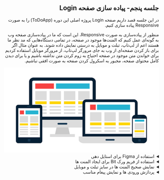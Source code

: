 
<div dir="rtl">
  
## جلسه پنجم- پیاده سازی صفحه Login
  
در این جلسه قصد داریم صفحه Login پروژه اصلی این دوره (ToDoApp) را به صورت Responsive پیاده سازی کنیم.

منظور از پیاده‌سازی به صورت Responsive، این است که ما در پیاده‌سازی صفحه وب به گونه‌ای عمل کنیم که المنت‌‌ها موجود در صفحه، در تمامی دستگاه‌هایی که مد نظر ما هستند اعم از لپ‌تاپ، تبلت و موبایل به درستی نمایش داده شوند. به عنوان مثال اگر برای باز کردن صفحه‌ای از وب به جای مرورگر لپ‌تاپ، از مرورگر موبایل استفاده کردیم برای خواندن متن موجود در صفحه احتیاج به زوم کردن متن نداشته باشیم و یا برای دیدن کامل محتوای صفحه، مجبور به اسکرول کردن صفحه به صورت افقی نباشیم.

<img src="images/responsive.png" width="700px"/>
  
<details><summary>استفاده از Figma برای استایل دهی</summary>
قبل از شروع به پیاده سازی صفحه Login می‌خواهیم به بررسی طرح این این صفحه، که از قبل، توسط تیم طراحی به وسیله ابزاری به نام Figma ایجاد شده است بپردازیم.
  
همان‌طور که در تصویر زیر می‌بینید، این صفحه در سه سایز Desktop, Tablet و Mobile  طراحی شده است. 

در سایز دسکتاپ، بخش مربوط به Login کاربر، از دو بخش تشکیل شده است، که در یک بخش، فرم Login قرار گرفته و در بخش بعدی، لوگوی محصول به اضافه توضیح کوتاهی در مورد محصول قرار گرفته است. 

در سایز تبلت و موبایل به دلیل کمبود فضا بخش اصلی، که همان فرم Login است نگه داشته شده است و همچنین لوگوی مربوط به پروژه هم به قسمت بالای فرم Login با رنگی متفاوت از لوگو، در سایز دسکتاپ قرار گرفته است.

زمانی که طراح، طرح صفحه موجود را داخل Figma  به شما می‌دهد، شما می‌توانید با کلیک بر روی هر المنت و یا کلیک بر روی لایه المنت مورد نظر، به مشخصات المنت، در سمت راست صفحه، که شامل رنگ، سایز و موقعیت المنت در صفحه است، دسترسی داشته باشید.
  
لازم به ذکر است بیشترین استفاده ما از این مشخصات مربوط به سایز المنت، رنگ، فونت و فاصله المنت مورد نظر از بقیه اجزای صفحه می‌باشد. لذا، لطفا از کپی کردن کدهای CSS موجود در Figma اجتناب کرده و فقط برای راهنمایی گرفتن و بالا بردن دقت در پیاده‌سازی طرح، از این کدها استفاده کنید.

</br>
<img src="images/img-1-1.png" />
</br>
ٖهمچنین شما می توانید مطابق تصویر زیر از سمت چپ صفحه، تب Export را انتخاب و آیکن‌ها، لوگو و تمامی تصاویر موجود در طرح مربوط به پروژه را با هر نام و فرمتی که می‌خواهید دانلود نمایید.  

  
<img src="images/img-2-2.png" />
</details>
<details><summary>استفاده از فریم ورک Bit برای ایجاد المنت ها</summary>
در ادامه، پروژه‌ای به نام ToDoApp ایجاد کرده و همانند جلسات گذشته پوشه‌ها، فایل‌ها و کدهای اضافی را حذف می‌کنیم.
  
از این جلسه به بعد می‌خواهیم از کامپوننت‌های ‌Bit برای ایجاد سریع‌تر و آسان‌تر المنت‌ها استفاده کنیم.
  
برای نصب Bit، همانند نصب Delegate.SassBuilder در جلسه گذشته از بخش Solution Explorer بر روی Dependencies کلیک راست کرده و از منوی باز شده گزینه Manage NuGet Packages را انتخاب و در تب ‌Browse در قسمت سرچ باکس bit.client.web.blazor را جستجو و نصب کنید.

سپس خط زیر را که مربوط به کدهای CSS این کامپوننت‌ها می‌باشد به تگ head  داخل فایل index.html در پوشه wwwroot اضافه می‌کنیم.
  
  <div dir="ltr">

  ```razor
    
    <link rel="stylesheet" href="_content/Bit.Client.Web.BlazorUI/styles/styles.min.css"/>
    
  ``` 
  </div>

و خط زیر را هم که مربوط به کدهای JavaScript این کامپوننت‌ها می‌باشد را به انتهای تگ body در این فایل اضافه می‌کنیم.  
 
  <div dir="ltr">

  ```razor
    
    <script src="_content/Bit.Client.Web.BlazorUI/scripts/bit.client.web.js"></script>
    
  ``` 
  </div>

کدهای داخل فایل index.html  بعد از افزودن دو خط بالا به صورت زیر می‌باشد.

 <div dir="ltr">

  ```razor
    
    <!DOCTYPE html>
    <html>

      <head>
          <meta charset="utf-8" />
          <meta name="viewport" content="width=device-width, initial-scale=1.0, maximum-scale=1.0, user-scalable=no" />
          <title>ToDoApp</title>
          <base href="/" />
          <link rel="stylesheet" href="_content/Bit.Client.Web.BlazorUI/styles/styles.min.css"/>
          <link href="ToDoApp.styles.css" rel="stylesheet"/>
      </head>

      <body>
          <div id="app">Loading...</div>

          <script src="_framework/blazor.webassembly.js"></script>
          <script src="_content/Bit.Client.Web.BlazorUI/scripts/bit.client.web.js"></script>
      </body>

    </html>

  ``` 
  </div>

بعد از اتمام مراحل نصب به ساختار پروژه برمی‌گردیم، در پوشه pages  فایل جدیدی به نام Login.razor ایجاد کرده و کد زیر را به منظور ایجاد ساختار اصلی پروژه در این فایل وارد نمایید.

  <div dir="ltr">

  ```razor
    @page "/login"

    <div class="container">
        <div class="card product-description">
            <img src="images/logo.png" alt="logo" class="logo" />
            <p>
                The ToDoApp lets you write, organize, and prioritize your tasks.
                This way you can be more productive by registering your tasks in the ToDo App
            </p>
        </div>
        <div class="card login-form">
            <img src="images/logo-small.png" alt="logo" class="logo logo-small" />
            <h1>
                Welcome back!
            </h1>
            <form>
                <BitTextField Type="TextFieldType.Text" Placeholder="Username" Class="m-b-20"/>
                <BitTextField Type="TextFieldType.Password" Placeholder="Password" Class="m-b-20"/>
                <BitButton>
                    Sign in
                </BitButton>
            </form>
        </div>
    </div>

  ``` 
  </div>
  
  برای توضیح بهتر کد بالا، بگذارید از تصویر طرح صفحه Login، در سایز دسکتاپ، استفاده کنیم.

<img src="images/img-3-3.png" width="700px" />

تگ div  با کلاس container مربوط به پس زمینه رنگی می‌باشد که در پشت همه المنت‌های داخل صفحه قرار دارد.

از تگ div با دو کلاس card, product-description  برای ایجاد بخشی که به رنگ بنفش است استفاده کرده‌ایم.

داخل همین div از تگ img برای نمایش لوگو مربوط به سایز دسکتاپ استفاده کرده‌ایم. 

نکته: دقت کنید که همیشه ویژگی alt مربوط به تگ img را مقداردهی نمایید، چرا که اگر کاربر به دلایلی نتواند تصویر را مشاهده کند (به دلیل اتصال کند ، خطا در ویژگی src و … ) ، مقداری که به ویژگی alt اختصاص داده‌اید به جای آن تصویر نمایش داده می‌شود.

از تگ p در HTML  برای تعریف یک پاراگراف استفاده می‌کنیم. در این جا هم ما توضیحات مربوط به این پروژه را داخل این تگ قرار داده‌ایم.

از تگ div با کلاس card, login-form  برای ایجاد قسمت سفید رنگ مربوط به فرم لاگین استفاده می‌کنیم.

از تگ‌های h1 تا h6 برای تعریف عناوین در HTML استفاده می‌کنیم. تگ h1  مهمترین عنوان و تگ h6، عنوان با کمترین درجه اهمیت در صفحه را تعریف می‌کند.

تگ form،  یک فرم را در HTML  تعریف می‌کند. تگ form می‌تواند شامل تگ‌های input برای گرفتن اطلاعات از کاربر مانند Username, Password باشد که در نهایت کاربر را قادر می‌سازد اطلاعاتی را که از طریق این ورودی‌ها وارد کرده است را، به یک وب سرور ارسال کند.

در کد بالا مربوط به صفحه Login، داخل تگ form، ما از دو کامپوننت‌ BitTextField فریم‌ورک Bit برای ایجاد دو ورودی مربوط به Username و Password و از کامپوننت BitButton برای ایجاد دکمه Sign in استفاده کرده‌ایم.

هر کدام از این کامپوننت‌ها یک جز از صفحه وب را تشکیل می‌دهند. این کامپوننت‌ها تشکیل شده از کدهای HTML ،CSS و #C می‌باشند.  

برای درک بهتر این کامپوننت‌ها پروژه را اجرا و وارد محیط Developer Tools  می‌شویم.

در تب Elements  شما می‌توانید نتیجه کامپایل کامپوننت‌های ‌‌Bit را به کدهای HTML مشاهده نمایید. همانطور که در تصویر زیر می‌بینید کامپوننت BitTextField تشکیل شده از یک تگ div است که در میان آن یک تگ input قرار گرفته است.
همچنین این تگ، شامل تعداد کلاس از جمله کلاس bit-txt-fluent می‌باشد. همانطور که در سمت راست محیط Developer Tools مشاهده می‌کنید با استفاده از این کلاس‌ها، استایل‌هایی به این کامپوننت اختصاص داده شده است.
 
 
<img src="images/img-4.png"/>

هر کدام از این کامپوننت‌ها شامل تعدادی Property هستند.
مثلا در کامپوننت ‌BitTextField، ما پراپرتی‌های Type, Placeholder, Class را داریم که مانند attribute ها در کدهای HTML، استفاده می‌شوند. مقادیری را که به این پراپرتی‌ها اختصاص ‌می‌دهیم به کامپوننت پاس داده شده و در جای مناسب خود قرار می‌گیرند.

تصویر زیر محل قرار گرفتن پراپرتی های پاس داده شده به کامپوننت ‌BitTextField را در کد کامپایل شده این کامپوننت نشان می‌دهد.


<img src="images/img-5.png"/>

تا این جای کار ما ساختار صفحه Login را ایجاد کرده‌ایم. در ادامه برای افزودن استایل‌ها فایل جدیدی به نام Login.razor.scss  ایجاد می کنیم.

در ابتدای این فایل، متغیرهای رنگ را، بر اساس کد رنگ‌های استفاده شده در طراحی این صفحه داخل فیگما، تعریف می‌کنیم.

<div dir="ltr">

  ```scss
    // Variables
    //
    // Color system
    $white: #fff !default;
    $purple: #6264A7 !default;
    $light-gray: #aaa !default;
    $dark-gray: #333 !default;

  ```

</div>

قبل از اختصاص پراپرتی‌ها به کلاس container، لازم است بدانید، از بین روش‌های متفاوتی که برای چیدمان المنت‌ها (Layout) صفحه وجود دارد، ما روش Flexbox را برای Layout صفحه انتخاب کرده‌ایم.  
  
  در ادامه به div  با کلاس container پراپرتی‌های زیر را اختصاص می‌دهیم.

<div dir="ltr">

  ```scss
   .container {
      display: flex;
      flex-direction: row;
      justify-content: center;
      align-items: center;
      width: 100vw;
      height: 100vh;
      background-image: url("./images/background-image.png");
      background-size: cover;
      background-repeat: no-repeat;
  }

  ```
</div>  
  
با استفاده از ویژگی display نحوه نمایش یک  element را در صفحه مشخص می‌کنیم. این مشخصه مقادیر متفاوتی را می‌تواند به خود بگیرد. 
در اینجا ما برای پیاده سازی طرح صفحه براساس مدل Flexbox احتیاج داریم یک المنت والد را به عنوان container در نظر گرفته و پراپرتی display:flex  را به آن اختصاص دهیم.

Flexbox پراپرتی به نام flex-direction دارد که مشخص می کند المنت‌های فرزند در چه جهتی قرار بگیرند. به عنوان مثال اگر مقدار row  را به این پراپرتی اختصاص دهیم المنت‌های فرزند در یک سطر قرار می‌گیرند.

تصویر زیر چهار مقدار اصلی را که این پراپرتی می‌تواند داشته باشد را با چهار شکل بیان می‌کند.

<img src="images/img-6.png" />

با استفاده از پراپرتی justify-content در FlexBox محل قرار گرفتن المنت‌های فرزند در محور اصلی یا طول المنت والد، مشخص می کنیم.

با استفاده از پراپرتی align-items در FlexBox محل قرار گرفتن المنت‌های فرزند در محور عمودی یا عرض المنت والد، مشخص می کنیم.

برای درک بهتر، تصویر زیر تفاوت بین پراپرتی justify-content و align-items را در FlexBox نشان می‌دهد.

<img src="images/img-7.png" />

بدیهی است که چون ما هر دو این پراپرتی‌ها را،  center مقداردهی کرده‌ایم، المنت‌های فرزند در مرکز المنت والد قرار میگیرند.

همانطور که در کد بالا می‌بینید ما برای تعیین عرض این المنت با کلاس container از واحد vw و برای تعیین ارتفاع از واحد vh استفاده کرده‌ایم. به این واحدها، واحدهای  Viewport می‌گویند. واحدهای Viewport به نسبت اندازه نمایشگر کار می‌کنند.
 وقتی می‌گوییم 100vw یعنی عرض المنت به اندازه 100% عرض نمایشگر و وقتی می گوییم 100vh یعنی ارتفاع المنت به اندازه 100% ارتفاع صفحه نمایش باشد.

از پراپرتی background-image برای تعیین تصویر پس زمینه المنت استفاده می‌کنیم.

پراپرتی background-size با مقدار cover باعث می‌شود، تصویر پس‌زمینه به اندازه‌ای که تمام پس زمینه المنت را بتواند بپوشاند تغییر اندازه دهد. 

پراپرتی background-repeat با مقدار no-repeat از تکرار شدن تصویر پس زمینه، زمانی که سایز تصویر کوچکتر از سایز المنت هست جلوگیری می‌کند.

قبل از نوشتن ادامه استایل‌ها، می خواهیم به معرفی ویژگی پرکاربرد Nesting  در SCSS ، بپردازیم و در ادامه ، از این ویژگی استفاده کنیم.

با استفاده از این ویژگی شما می توانید به جای تکرار مجدد همان سلکتورها، یک سلکتور را داخل سلکتور دیگر، به صورت تو در تو بنویسید.

برای درک بهتر این ویژگی به مقایسه دو کد، در تصویر زیر توجه نمایید.

<img src="images/img-8-2.png" />
  

همانطور که تصویر بالا می‌بینید، در CSS اگر بخواهیم یک المنتی را انتخاب کنیم که هر دو کلاس را داشته باشد به صورت زیر هر دو کلاس را بدون هیچ فاصله ای پشت هم می نویسیم.

<img src="images/img-9.png" />

با استفاده از" & " می توانید این انتخاب را در ویژگی Nesting مربوط به SCSS نیز، به صورت زیر انجام دهید.

<img src="images/img-10.png" />

در ادامه نوشته کدهای SCSS، کدهای زیر را به انتهای کدهای قبلی اضافه نمایید.

<div dir="ltr">

  ```scss
    .card {
        display: flex;
        flex-direction: column;
        padding: 0 40px 100px 40px;
        box-shadow: 1px 2px 10px 0 $light-gray;
        width: 400px;
        height: 500px;

        &.product-description {
            justify-content: center;
            align-items: center;
            background-color: $purple;
            color: $white;
            text-align: center;
            border-radius: 5px 0 0 5px;
        }

        &.login-form {
            justify-content: center;
            align-items: flex-start;
            background-color: $white;
            border-radius: 0 5px 5px 0;
        }

        .logo {
            margin-bottom: 30px;
        }
    }

    .login-form {
        h1 {
            margin-bottom: 30px;
            color: $dark-gray;
        }
    }

    .logo-small {
        display: none;
    }

    .m-b-20 {
        margin-bottom: 20px;
    }

  ```
</div>  

در کلاس logo-small در کد بالا، از پراپرتی display با مقدار none استفاده کرده ایم. از این مقدار در پراپرتی display به منظور پنهان کردن یک المنت می‌توانیم استفاده کنیم. به گونه‌ای که انگار این المنت از ابتدا وجود نداشته است.
</details>
<details><summary>نمایش صحیح المنت ها در سایز تبلت و موبایل</summary>  
از این قسمت به بعد، استایل‌هایی که مینویسم مربوط به نمایش صحیح المنت‌ها در سایز تبلت و موبایل می‌باشد.

کدهای زیر را به ادامه کدهای قبلی اضافه نمایید.

<div dir="ltr">

  ```scss
    /* Media Query for low-resolution Tablets and Mobile Devices*/
    @media (max-width: 768px) {
        .container {
            flex-direction: column;
        }

        .hidden-desktop {
            display: block;
        }

        .card {
            width: auto;
            height: auto;

            &.product-description {
                display: none;
            }

            &.login-form {
                background-color: transparent;
                box-shadow: none;

                .logo-small {
                    display: block;
                }
            }
        }
    }

  ```
</div> 

همانطور که در کد بالا می ‌بینید از media queries برای اعمال استایل‌‌ها بر روی المنت‌ها متناسب با صفحه نمایش‌های تبلت‌ و موبایل‌ استفاده کرده‌ایم. 
  
با استفاده از بررسی عرض صفحه نمایش در media queries می‌توانیم استایل‌های متناسب با هر اندازه از صفحه نمایش را، به المنت‌ها اضافه، تغییر و یا از آنها حذف نماییم. 

به منظور مطمئن شدن از صحیح بودن نمایش المنت‌ها در دستگاه‌ها و یا صفحه نمایش‌های متفاوت، می‌توانید مطابق تصویر زیر، از محیط developer tools، بر روی Toggle device toolbar کلیک کرده و از بالای صفحه داخل مرورگر، سایز صفحه نمایش و یا نوع device خود را انتخاب نمایید.

<img src="images/img-12-1.png" />
</details>
<details><summary>پردازش ورودی ها و نمایش پیغام مناسب</summary>  
در ادامه فایل جدیدی به نام Login.razor.cs ایجاد می‌کنیم.
  
در این مرحله، می‌خواهیم دو مقداری را که توسط ورودی‌ها به عنوان UserName و Password از کاربر گرفته‌ایم را با یک مقدار فرضی مثلا "test" مقایسه و در صورت مخالف بودن با این مقدار، متغیر ShowLoginErrorMessage
که  از نوع boolean می باشد و به صورت پیش فرض با false مقدار دهی شده را، با مقدار true و در غیر این صورت با مقدار false مقداردهی کنیم.

<img src="images/img-15-2.png" width="700px" />

<div dir="ltr">

  ```c#
    using System;
    using System.Collections.Generic;
    using System.Linq;
    using System.Threading.Tasks;

    namespace ToDoApp.Pages
    {
        public partial class Login
        {
            public string UserName { get; set; }
            public string Password { get; set; }

            public bool ShowLoginErrorMessage = false;

            public void Signin()
            {
                if (UserName != "test" || Password != "test") 
                {
                    ShowLoginErrorMessage = true;
                } 
                else
                {
                    ShowLoginErrorMessage = false;
                }
            }
        }
    }

  ``` 
  </div>
  
  در #C یک متغیر از نوع boolean با کلمه کلیدی bool تعریف می‌شود و فقط می تواند شامل دو مقدار true  و false باشد.

عملگر منطقی  || یا OR به این شکل عمل می‌کند که اگر تنها یکی از عبارات یا شرط ها درست باشد مقدار true را برمی گرداند.

در کد بالا داخل بلاک کد if ، ما می‌گوییم اگر نام کاربری " یا " رمز عبور  مخالف مقدار test بود متغیر ShowLoginErrorMessage با true مقداردهی شود.

در مرحله آخر می‌خواهیم از پارامترها و متد تعریف شده در این فایل، در فایل Login.razor استفاده کنیم.

<div dir="ltr">

  ```razor
     @page "/login"

    <div class="container">
        <div class="card product-description">
            <img src="images/logo.png" alt="logo" class="logo" />
            <p>
                The ToDoApp lets you write, organize, and prioritize your tasks.
                This way you can be more productive by registering your tasks in the ToDo App
            </p>
        </div>
        <div class="card login-form">
            <img src="images/logo-small.png" alt="logo" class="logo logo-small" />
            <h1>
                Welcome back!
            </h1>
            <form onsubmit="return false;">
                @if (ShowLoginErrorMessage)
                {
                    <BitMessageBar MessageBarStyle="@MessageBarStyle.Error">
                        Username and password entered incorrectly.
                    </BitMessageBar>
                }
                <div>
                    <label for="username">Username</label>
                    <input type="text" placeholder="Username" name="username" @bind="@UserName" />
                </div>
                <div>
                    <label for="passowrd">Password</label>
                    <input type="text" placeholder="Password" name="passowrd" @bind="@Password" />
                </div>
                <BitButton OnClick="Signin">
                    Signin
                </BitButton>
            </form>
        </div>
    </div>

  ``` 
  </div>

همان طور که در کد بالا می‌بینید از متغیر ShowLoginErrorMessage برای نشان دادن پیغامی مبنی بر نادرست بودن UserName و Password استفاده کرده‌ایم. بدین صورت که در صورت true  بودن ShowLoginErrorMessage با استفاده از کامپوننت BitMessageBar در فریم ورک ‌Bit این پیغام را نمایش می‌دهیم.

کامپوننت BitMessageBar دارای پراپرتی MessageBarStyle می باشد که اگر با MessageBarStyle.Error@ مقدار دهی شود، پیغام ما مانند تصویر زیر، استایل یک پیغامی که جنبه‌ی خطا دارد را، به خود می‌گیرد.

<img src="images/img-13.png" />
</details>
</div>
